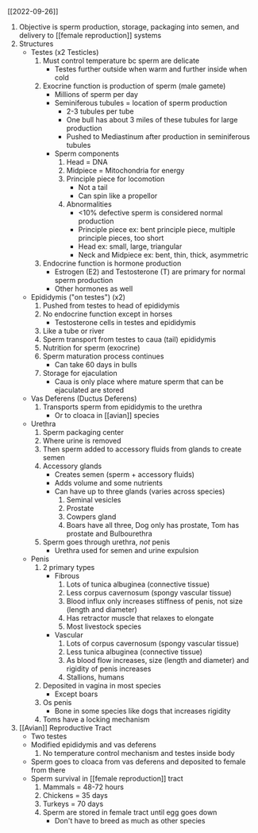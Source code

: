 [[2022-09-26]]

1. Objective is sperm production, storage, packaging into semen, and delivery to [[female reproduction]] systems
2. Structures
	- Testes (x2 Testicles)
		1. Must control temperature bc sperm are delicate
			- Testes further outside when warm and further inside when cold
		2. Exocrine function is production of sperm (male gamete)
			- Millions of sperm per day
			- Seminiferous tubules = location of sperm production
				- 2-3 tubules per tube
				- One bull has about 3 miles of these tubules for large production
				- Pushed to Mediastinum after production in seminiferous tubules
			- Sperm components
				1. Head = DNA
				2. Midpiece = Mitochondria for energy
				3. Principle piece for locomotion
					- Not a tail
					- Can spin like a propellor 
				5. Abnormalities
					- <10% defective sperm is considered normal production 
					- Principle piece ex: bent principle piece, multiple principle pieces, too short
					- Head ex: small, large, triangular
					- Neck and Midpiece ex: bent, thin, thick, asymmetric
		3. Endocrine function is hormone production
			- Estrogen (E2) and Testosterone (T) are primary for normal sperm production
			- Other hormones as well
	- Epididymis ("on testes") (x2)
		1. Pushed from testes to head of epididymis
		2. No endocrine function except in horses
			- Testosterone cells in testes and epididymis
		3. Like a tube or river
		4. Sperm transport from testes to caua (tail) epididymis 
		5. Nutrition for sperm (exocrine)
		6. Sperm maturation process continues
			- Can take 60 days in bulls
		7. Storage for ejaculation 
			- Caua is only place where mature sperm that can be ejaculated are stored
	- Vas Deferens (Ductus Deferens) 
		1. Transports sperm from epididymis to the urethra 
			- Or to cloaca in [[avian]] species
	- Urethra
		1. Sperm packaging center
		2. Where urine is removed
		3. Then sperm added to accessory fluids from glands to create semen
		4. Accessory glands
			- Creates semen (sperm + accessory fluids)
			- Adds volume and some nutrients
			- Can have up to three glands (varies across species)
				1. Seminal vesicles
				2. Prostate
				3. Cowpers gland
				4. Boars have all three, Dog only has prostate, Tom has prostate and Bulbourethra
		5. Sperm goes through urethra, *not* penis
			- Urethra used for semen and urine expulsion 
	- Penis
		1. 2 primary types
			- Fibrous
				1. Lots of tunica albuginea (connective tissue)
				2. Less corpus cavernosum (spongy vascular tissue)
				3. Blood influx only increases stiffness of penis, not size (length and diameter)
				4. Has retractor muscle that relaxes to elongate
				5. Most livestock species
			- Vascular 
				1. Lots of corpus cavernosum (spongy vascular tissue)
				2. Less tunica albuginea (connective tissue)
				3. As blood flow increases, size (length and diameter) and rigidity of penis increases
				4. Stallions, humans
		2. Deposited in vagina in most species
			- Except boars
		3. Os penis
			- Bone in some species like dogs that increases rigidity
		4. Toms have a locking mechanism
3. [[Avian]] Reproductive Tract
	- Two testes
	- Modified epididymis and vas deferens
		1. No temperature control mechanism and testes inside body 
	- Sperm goes to cloaca from vas deferens and deposited to female from there
	- Sperm survival in [[female reproduction]] tract
		1. Mammals = 48-72 hours
		2. Chickens = 35 days
		3. Turkeys = 70 days
		4. Sperm are stored in female tract until egg goes down
			- Don't have to breed as much as other species

